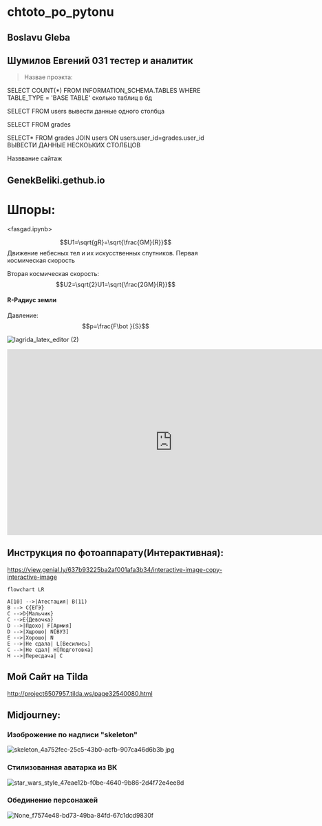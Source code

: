 # chtoto_po_pytonu
## Boslavu Gleba
## Шумилов Евгений 031 тестер и аналитик
> Назвае проэкта:
> 


SELECT  COUNT(*) FROM INFORMATION_SCHEMA.TABLES WHERE TABLE_TYPE = 'BASE TABLE' сколько таблиц в бд


SELECT FROM users вывести данные одного столбца


SELECT FROM grades


SELECT* FROM grades JOIN users ON users.user_id=grades.user_id ВЫВЕСТИ ДАННЫЕ НЕСКОЬКИХ СТОЛБЦОВ


Назввание сайтаж
## GenekBeliki.gethub.io

# Шпоры:
<fasgad.ipynb>


$$U1=\sqrt{gR}=\sqrt{\frac{GM}{R}}$$
Движение небесных тел и их искусственных спутников. Первая 
космическая скорость


Вторая космическая скорость:
$$U2=\sqrt{2}U1=\sqrt{\frac{2GM}{R}}$$

#### R-Радиус земли

Давление:
$$p=\frac{F\bot }{S}$$


![lagrida_latex_editor (2)](https://user-images.githubusercontent.com/114376670/200227179-5851069c-ccf5-4f30-80f9-cae60c20adad.png)


<iframe width="768" height="432" src="https://miro.com/app/live-embed/uXjVPB3RDH8=/?moveToViewport=-540,-367,1497,771&embedId=820559811757" frameborder="0" scrolling="no" allowfullscreen></iframe>



## Инструкция по фотоаппарату(Интерактивная):


https://view.genial.ly/637b93225ba2af001afa3b34/interactive-image-copy-interactive-image



```mermaid
flowchart LR

A[10] -->|Атестация| B(11)
B --> C{ЕГЭ}
C -->D{Мальчик}
C -->E{Девочка}
D -->|Пдохо| F[Армия]
D -->|Хщрошо| N[ВУЗ]
E -->|Хорошо| N
E -->|Не сдала| L[Весились]
C -->|Не сдал| H[Подготовка]
H -->|Пересдача| C
```


## Мой Сайт на Tilda
http://project6507957.tilda.ws/page32540080.html

## Midjourney:
### Изоброжение по надписи "skeleton"

![skeleton_4a752fec-25c5-43b0-acfb-907ca46d6b3b jpg](https://user-images.githubusercontent.com/114376670/207093575-d0160359-ec47-444b-910a-c164b581e126.jpeg)

### Стилизованная аватарка из ВК 

![star_wars_style_47eae12b-f0be-4640-9b86-2d4f72e4ee8d](https://user-images.githubusercontent.com/114376670/207102543-561b694a-82ac-4ea4-8005-cda7da6e4343.jpeg)

### Обединение персонажей

![None_f7574e48-bd73-49ba-84fd-67c1dcd9830f](https://user-images.githubusercontent.com/114376670/207107977-96033181-4cd6-47c1-aab1-12cd211c2377.jpeg)
